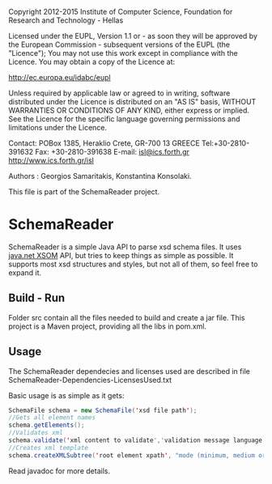 Copyright 2012-2015 Institute of Computer Science,
Foundation for Research and Technology - Hellas

Licensed under the EUPL, Version 1.1 or - as soon they will be approved
by the European Commission - subsequent versions of the EUPL (the "Licence");
You may not use this work except in compliance with the Licence.
You may obtain a copy of the Licence at:

http://ec.europa.eu/idabc/eupl

Unless required by applicable law or agreed to in writing, software distributed
under the Licence is distributed on an "AS IS" basis,
WITHOUT WARRANTIES OR CONDITIONS OF ANY KIND, either express or implied.
See the Licence for the specific language governing permissions and limitations
under the Licence.

Contact:  POBox 1385, Heraklio Crete, GR-700 13 GREECE
Tel:+30-2810-391632
Fax: +30-2810-391638
E-mail: isl@ics.forth.gr
http://www.ics.forth.gr/isl

Authors : Georgios Samaritakis, Konstantina Konsolaki.

This file is part of the SchemaReader project.

SchemaReader
============

SchemaReader is a simple Java API to parse xsd schema files. It uses [java.net XSOM](https://xsom.java.net/ "java.net XSOM") API, but tries to keep things
as simple as possible. It supports most xsd structures and styles, but not all of them, so feel free to expand it.

## Build - Run
Folder src contain all the files needed to build and create a jar file. This project is a Maven project, providing all the libs in pom.xml.

## Usage
The SchemaReader dependecies and licenses used are described in file SchemaReader-Dependencies-LicensesUsed.txt 

Basic usage is as simple as it gets:
```java
SchemaFile schema = new SchemaFile('xsd file path');
//Gets all element names
schema.getElements();
//Validates xml
schema.validate('xml content to validate','validation message language');
//Creates xml template
schema.createXMLSubtree('root element xpath', "mode (minimum, medium or maximum");
```

Read javadoc for more details.



